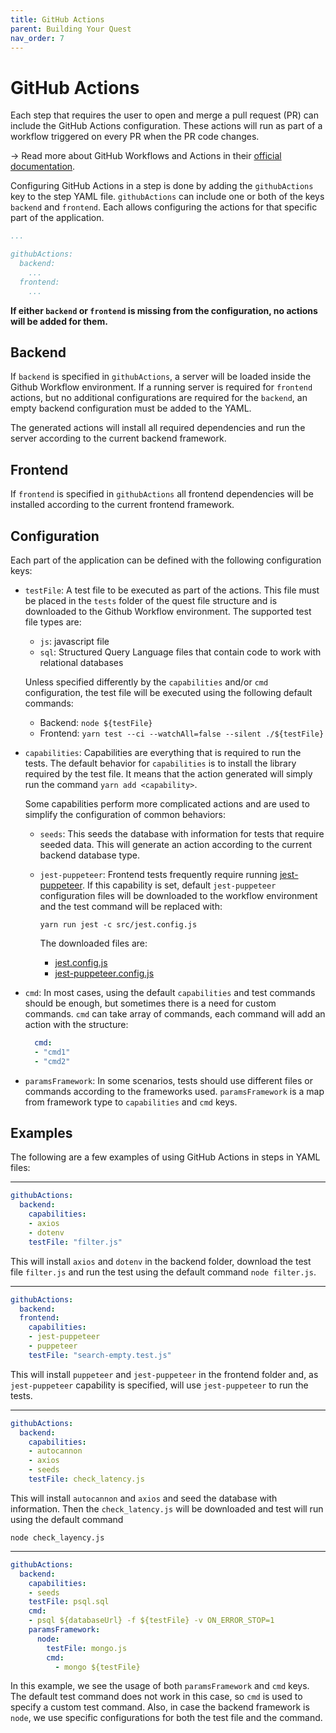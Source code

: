 ```yaml
---
title: GitHub Actions
parent: Building Your Quest
nav_order: 7
---
```


# GitHub Actions

Each step that requires the user to open and merge a pull request (PR) can include the GitHub Actions configuration. These actions will run as part of a workflow triggered on every PR when the PR code changes. 

→ Read more about GitHub Workflows and Actions in their [official documentation].

Configuring GitHub Actions in a step is done by adding the `githubActions` key to the step YAML file. `githubActions` can include one or both of the keys `backend` and `frontend`. Each allows configuring the actions for that specific part of the application.

```yaml
...

githubActions:
  backend:
    ...
  frontend:
    ...
```

**If either `backend` or `frontend` is missing from the configuration, no actions will be added for them.**

## Backend

If `backend` is specified in `githubActions`, a server will be loaded inside the Github Workflow environment. If a running server is required for `frontend` actions, but no additional configurations are required for the `backend`, an empty backend configuration must be added to the YAML.

The generated actions will install all required dependencies and run the server according to the current backend framework.

## Frontend

If `frontend` is specified in `githubActions` all frontend dependencies will be installed according to the current frontend framework.

## Configuration

Each part of the application can be defined with the following configuration keys:

- `testFile`: A test file to be executed as part of the actions. This file must be placed in the `tests` folder of the quest file structure and is downloaded to the Github Workflow environment. The supported test file types are:
    - `js`: javascript file
    - `sql`: Structured Query Language files that contain code to work with relational databases
    
    Unless specified differently by the `capabilities` and/or `cmd` configuration, the test file will be executed using the following default commands:
    
    - Backend: `node ${testFile}`
    - Frontend: `yarn test --ci --watchAll=false --silent ./${testFile}`
    
- `capabilities`: Capabilities are everything that is required to run the tests. The default behavior for `capabilities` is to install the library required by the test file. It means that the action generated will simply run the command `yarn add <capability>`.
    
    Some capabilities perform more complicated actions and are used to simplify the configuration of common behaviors:
    
    - `seeds`: This seeds the database with information for tests that require seeded data. This will generate an action according to the current backend database type.
    - `jest-puppeteer`: Frontend tests frequently require running [jest-puppeteer]. If this capability is set, default `jest-puppeteer` configuration files will be downloaded to the workflow environment and the test command will be replaced with:
        
        `yarn run jest -c src/jest.config.js`
        
        The downloaded files are: 
        
        - [jest.config.js]
        - [jest-puppeteer.config.js]
        
- `cmd`: In most cases, using the default `capabilities` and test commands should be enough, but sometimes there is a need for custom commands. `cmd` can take array of commands, each command will add an action with the structure:
    
    ```yaml
      cmd: 
      - "cmd1"
      - "cmd2"
    ```
    

- `paramsFramework`: In some scenarios, tests should use different files or commands according to the frameworks used. `paramsFramework` is a map from framework type to `capabilities` and `cmd` keys.

## Examples

The following are a few examples of using GitHub Actions in steps in YAML files:

---

```yaml
githubActions:
  backend:
    capabilities:
    - axios
    - dotenv
    testFile: "filter.js"
```

This will install `axios` and `dotenv` in the backend folder, download the test file `filter.js` and run the test using the default command `node filter.js`.

---

```yaml
githubActions:
  backend:
  frontend:
    capabilities:
    - jest-puppeteer
    - puppeteer
    testFile: "search-empty.test.js"
```

This will install `puppeteer` and `jest-puppeteer` in the frontend folder and, as `jest-puppeteer` capability is specified, will use `jest-puppeteer` to run the tests.

---

```yaml
githubActions:
  backend:
    capabilities:
    - autocannon
    - axios
    - seeds
    testFile: check_latency.js
```

This will install `autocannon` and `axios` and seed the database with information. Then the `check_latency.js` will be downloaded and test will run using the default command

 `node check_layency.js`

---

```yaml
githubActions:
  backend:
    capabilities:
    - seeds
    testFile: psql.sql
    cmd:
    - psql ${databaseUrl} -f ${testFile} -v ON_ERROR_STOP=1
    paramsFramework:     
      node:
        testFile: mongo.js
        cmd: 
          - mongo ${testFile}
```

In this example, we see the usage of both `paramsFramework` and `cmd` keys. The default test command does not work in this case, so `cmd` is used to specify a custom test command. Also, in case the backend framework is `node`, we use specific configurations for both the test file and the command.

[official documentation]: https://docs.github.com/en/actions/using-workflows
[jest-puppeteer]: https://jestjs.io/docs/puppeteer
[jest.config.js]: https://engine.wilco.gg/quests/jest-puppeteer/jest.config.js
[jest-puppeteer.config.js]: https://engine.wilco.gg/quests/jest-puppeteer/jest-puppeteer.config.js
